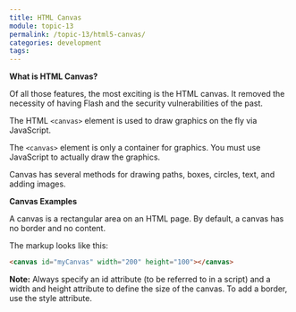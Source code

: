 ```yaml
---
title: HTML Canvas
module: topic-13
permalink: /topic-13/html5-canvas/
categories: development
tags:
---
```


<div class="divider-heading"></div>


**What is HTML Canvas?**

Of all those features, the most exciting is the HTML canvas. It removed the necessity of having Flash and the security vulnerabilities of the past.

The HTML `<canvas>` element is used to draw graphics on the fly via JavaScript.

The `<canvas>` element is only a container for graphics. You must use JavaScript to actually draw the graphics.

Canvas has several methods for drawing paths, boxes, circles, text, and adding images.

**Canvas Examples**

A canvas is a rectangular area on an HTML page. By default, a canvas has no border and no content.

The markup looks like this:

```html
<canvas id="myCanvas" width="200" height="100"></canvas>
```

**Note:** Always specify an id attribute (to be referred to in a script) and a width and height attribute to define the size of the canvas. To add a border, use the style attribute.

